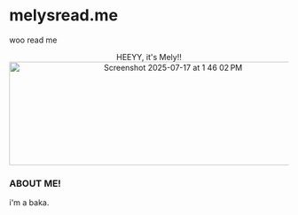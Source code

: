 # melysread.me
woo read me
<p align = "center">
  HEEYY, it's Mely!! 
  <br>
  
  <img width="575" height="187" alt="Screenshot 2025-07-17 at 1 46 02 PM" src="https://github.com/user-attachments/assets/25e5a353-7a67-4cbe-9c75-a7e01996473d" />
  <br>
 <H3>ABOUT ME!</H3>
  i'm a baka.
</p>
 


